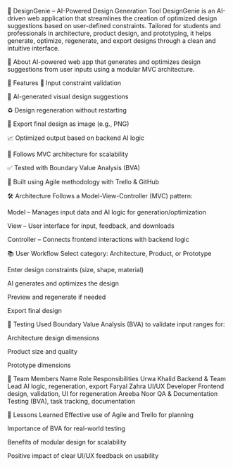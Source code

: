 🧠 DesignGenie – AI-Powered Design Generation Tool
DesignGenie is an AI-driven web application that streamlines the creation of optimized design suggestions based on user-defined constraints. Tailored for students and professionals in architecture, product design, and prototyping, it helps generate, optimize, regenerate, and export designs through a clean and intuitive interface.

📌 About
AI-powered web app that generates and optimizes design suggestions from user inputs using a modular MVC architecture.

🚀 Features
🔧 Input constraint validation

🎨 AI-generated visual design suggestions

♻️ Design regeneration without restarting

💾 Export final design as image (e.g., PNG)

📈 Optimized output based on backend AI logic

🧩 Follows MVC architecture for scalability

✅ Tested with Boundary Value Analysis (BVA)

👥 Built using Agile methodology with Trello & GitHub

🛠️ Architecture
Follows a Model-View-Controller (MVC) pattern:

Model – Manages input data and AI logic for generation/optimization

View – User interface for input, feedback, and downloads

Controller – Connects frontend interactions with backend logic

📚 User Workflow
Select category: Architecture, Product, or Prototype

Enter design constraints (size, shape, material)

AI generates and optimizes the design

Preview and regenerate if needed

Export final design

🧪 Testing
Used Boundary Value Analysis (BVA) to validate input ranges for:

Architecture design dimensions

Product size and quality

Prototype dimensions

👥 Team Members
Name	Role	Responsibilities
Urwa Khalid	Backend & Team Lead	AI logic, regeneration, export
Faryal Zahra	UI/UX Developer	Frontend design, validation, UI for regeneration
Areeba Noor	QA & Documentation	Testing (BVA), task tracking, documentation

🧠 Lessons Learned
Effective use of Agile and Trello for planning

Importance of BVA for real-world testing

Benefits of modular design for scalability

Positive impact of clear UI/UX feedback on usability
